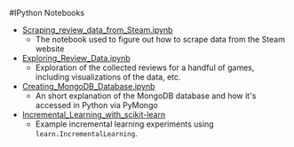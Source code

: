 #IPython Notebooks

- [Scraping_review_data_from_Steam.ipynb](http://nbviewer.ipython.org/github/mulhod/reviewer_experience_prediction/blob/master/jupyter_notebooks/Scraping_review_data_from_Steam.ipynb)
    - The notebook used to figure out how to scrape data from the Steam website
- [Exploring_Review_Data.ipynb](http://nbviewer.ipython.org/github/mulhod/reviewer_experience_prediction/blob/master/jupyter_notebooks/Exploring_Review_Data.ipynb)
    - Exploration of the collected reviews for a handful of games, including visualizations of the data, etc.
- [Creating_MongoDB_Database.ipynb](http://nbviewer.ipython.org/github/mulhod/reviewer_experience_prediction/blob/master/jupyter_notebooks/Creating_MongoDB_Database.ipynb)
    - An short explanation of the MongoDB database and how it's accessed in Python via PyMongo
- [Incremental_Learning_with_scikit-learn](http://nbviewer.ipython.org/github/mulhod/reviewer_experience_prediction/blob/master/jupyter_notebooks/Incremental_Learning_with_scikit-learn.ipynb)
    - Example incremental learning experiments using ```learn.IncrementalLearning```.
